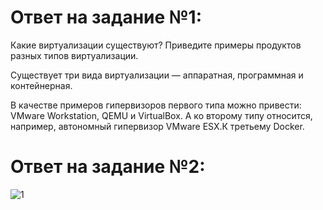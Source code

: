 # Ответ на задание №1: 
Какие виртуализации существуют? Приведите примеры продуктов разных типов виртуализации.

Существует три вида виртуализации — аппаратная, программная и контейнерная.

В качестве примеров гипервизоров первого типа можно привести: VMware Workstation, QEMU и VirtualBox. А ко второму типу относится, например, автономный гипервизор VMware ESX.К третьему Docker.

# Ответ на задание №2:

![1](https://user-images.githubusercontent.com/107581500/203335662-9b24f988-8159-4259-9fc8-c47ca6b6435f.JPG)

